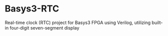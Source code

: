 # Basys3-RTC
Real-time clock (RTC) project for Basys3 FPGA using Verilog, utilizing built-in four-digit seven-segment display
